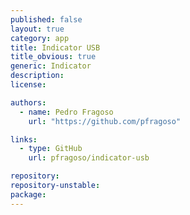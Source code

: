 ```yaml
---
published: false
layout: true
category: app
title: Indicator USB
title_obvious: true
generic: Indicator
description:
license:

authors: 
  - name: Pedro Fragoso
    url: "https://github.com/pfragoso"

links:
  - type: GitHub
    url: pfragoso/indicator-usb

repository:
repository-unstable:
package:
---
```


